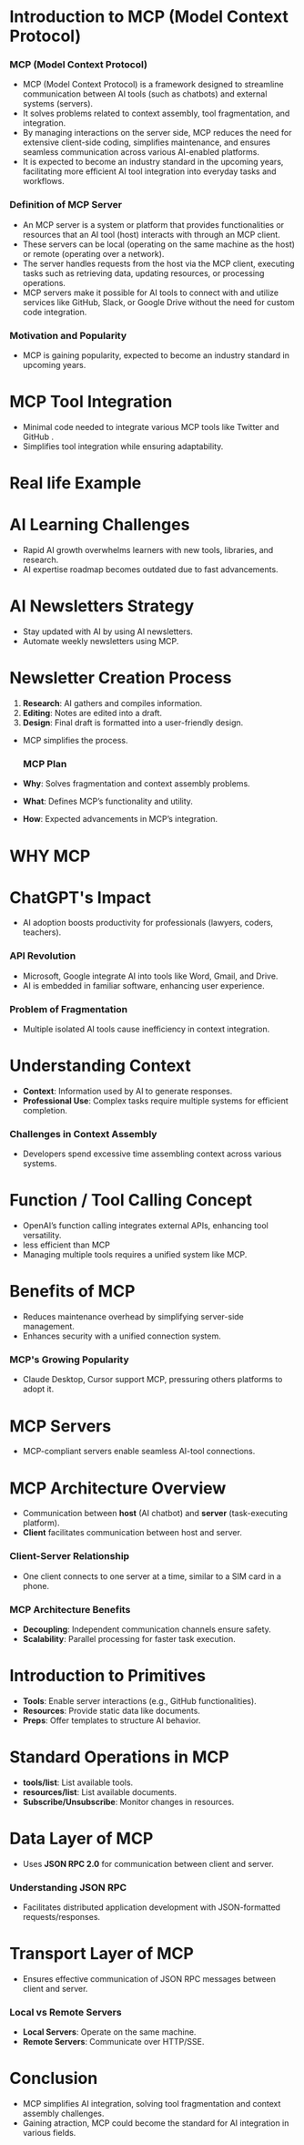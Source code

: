 # Introduction to MCP (Model Context Protocol)

###  MCP (Model Context Protocol)
- MCP (Model Context Protocol) is a framework designed to streamline communication between AI tools (such as chatbots) and external systems (servers).
- It solves problems related to context assembly, tool fragmentation, and integration.
- By managing interactions on the server side, MCP reduces the need for extensive client-side coding, simplifies maintenance, and ensures seamless communication
   across various AI-enabled platforms.
- It is expected to become an industry standard in the upcoming years, facilitating more efficient AI tool integration into everyday tasks and workflows.

### Definition of MCP Server
- An MCP server is a system or platform that provides functionalities or resources that an AI tool (host) interacts with through an MCP client.
-  These servers can be local (operating on the same machine as the host) or remote (operating over a network).
-  The server handles requests from the host via the MCP client, executing tasks such as retrieving data, updating resources, or processing operations.
-  MCP servers make it possible for AI tools to connect with and utilize services like GitHub, Slack, or Google Drive without the need for custom code integration.

### Motivation and Popularity
- MCP is gaining popularity, expected to become an industry standard in upcoming years.
# MCP Tool Integration
- Minimal code needed to integrate various MCP tools like Twitter and GitHub  .
- Simplifies tool integration while ensuring adaptability.
# Real life Example
# AI Learning Challenges
- Rapid AI growth overwhelms learners with new tools, libraries, and research.
- AI expertise roadmap becomes outdated due to fast advancements.
# AI Newsletters Strategy
- Stay updated with AI by using AI newsletters.
- Automate weekly newsletters using MCP.
# Newsletter Creation Process
1. **Research**: AI gathers and compiles information.
2. **Editing**: Notes are edited into a draft.
3. **Design**: Final draft is formatted into a user-friendly design.
- MCP simplifies the process.

  ### MCP Plan
- **Why**: Solves fragmentation and context assembly problems.
- **What**: Defines MCP’s functionality and utility.
- **How**: Expected advancements in MCP’s integration.

# WHY MCP
# ChatGPT's Impact
- AI adoption boosts productivity for professionals (lawyers, coders, teachers).
  
### API Revolution
- Microsoft, Google integrate AI into tools like Word, Gmail, and Drive.
- AI is embedded in familiar software, enhancing user experience.

### Problem of Fragmentation
- Multiple isolated AI tools cause inefficiency in context integration.

# Understanding Context 
- **Context**: Information used by AI to generate responses.
- **Professional Use**: Complex tasks require multiple systems for efficient completion.

### Challenges in Context Assembly
- Developers spend excessive time assembling context across various systems.

# Function / Tool Calling Concept
- OpenAI’s function calling integrates external APIs, enhancing tool versatility.
- less efficient than MCP 
- Managing multiple tools requires a unified system like MCP.

# Benefits of MCP
- Reduces maintenance overhead by simplifying server-side management.
- Enhances security with a unified connection system.

### MCP's Growing Popularity
- Claude Desktop, Cursor support MCP, pressuring others platforms  to adopt it.

# MCP Servers
- MCP-compliant servers enable seamless AI-tool connections.

# MCP Architecture Overview
- Communication between **host** (AI chatbot) and **server** (task-executing platform).
- **Client** facilitates communication between host and server.

### Client-Server Relationship
- One client connects to one server at a time, similar to a SIM card in a phone.
  
### MCP Architecture Benefits
- **Decoupling**: Independent communication channels ensure safety.
- **Scalability**: Parallel processing for faster task execution.

# Introduction to Primitives
- **Tools**: Enable server interactions (e.g., GitHub functionalities).
- **Resources**: Provide static data like documents.
- **Preps**: Offer templates to structure AI behavior.

# Standard Operations in MCP
- **tools/list**: List available tools.
- **resources/list**: List available documents.
- **Subscribe/Unsubscribe**: Monitor changes in resources.

# Data Layer of MCP
- Uses **JSON RPC 2.0** for communication between client and server.
  
### Understanding JSON RPC
- Facilitates distributed application development with JSON-formatted requests/responses.

# Transport Layer of MCP
- Ensures effective communication of JSON RPC messages between client and server.

### Local vs Remote Servers
- **Local Servers**: Operate on the same machine.
- **Remote Servers**: Communicate over HTTP/SSE.

# Conclusion
- MCP simplifies AI integration, solving tool fragmentation and context assembly challenges.
- Gaining atraction, MCP could become the standard for AI integration in various fields.
